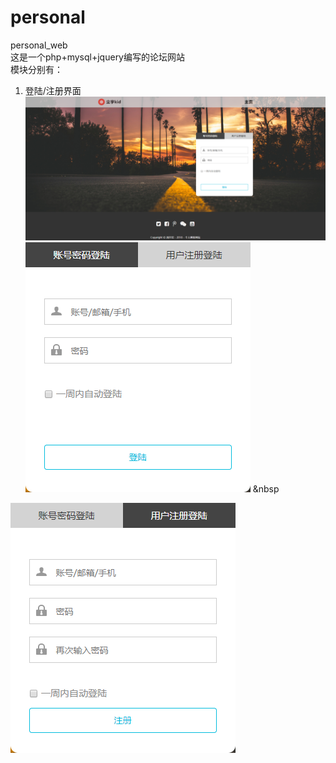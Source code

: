 # personal
personal_web<br>
这是一个php+mysql+jquery编写的论坛网站<br>
模块分别有：<br>
1. 登陆/注册界面<br>
<img src="./demo_photo/login_register_sam.png"/><br>
<img src="./demo_photo/login_sam.png"/>&nbsp;&nbsp
<img src="./demo_photo/register_sam.png"/>
